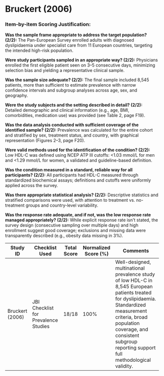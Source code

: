 # Bruckert (2006)

### Item-by-item Scoring Justification:

**Was the sample frame appropriate to address the target population? (2/2):** The Pan-European Survey enrolled adults with diagnosed dyslipidaemia under specialist care from 11 European countries, targeting the intended high-risk population.

**Were study participants sampled in an appropriate way? (2/2):** Physicians enrolled the first eligible patient seen on 3–5 consecutive days, minimizing selection bias and yielding a representative clinical sample.

**Was the sample size adequate? (2/2):** The final sample included 8,545 patients, more than sufficient to estimate prevalence with narrow confidence intervals and subgroup analyses across age, sex, and geography.

**Were the study subjects and the setting described in detail? (2/2):** Detailed demographic and clinical information (e.g., age, BMI, comorbidities, medication use) was provided (see Table 2, page F19).

**Was the data analysis conducted with sufficient coverage of the identified sample? (2/2):** Prevalence was calculated for the entire cohort and stratified by sex, treatment status, and country, with graphical representation (Figures 2–3, page F20).

**Were valid methods used for the identification of the condition? (2/2):** Low HDL-C was defined using NCEP ATP III cutoffs: <1.03 mmol/L for men and <1.29 mmol/L for women, a validated and guideline-based definition.

**Was the condition measured in a standard, reliable way for all participants? (2/2):** All participants had HDL-C measured through standardized biochemical assays; definitions and cutoffs were uniformly applied across the survey.

**Was there appropriate statistical analysis? (2/2):** Descriptive statistics and stratified comparisons were used, with attention to treatment vs. no-treatment groups and country-level variability.

**Was the response rate adequate, and if not, was the low response rate managed appropriately? (2/2):** While explicit response rate isn't stated, the survey design (consecutive sampling over multiple days) and high enrollment suggest good coverage; exclusions and missing data were transparently described (e.g., obesity data missing in 3%).

| Study ID | Checklist Used | Total Score | Normalized Score (%) | Comments |
| --- | --- | --- | --- | --- |
| Bruckert (2006) | JBI Checklist for Prevalence Studies | 18/18 | 100% | Well-designed, multinational prevalence study of low HDL-C in 8,545 European patients treated for dyslipidaemia. Standardized measurement criteria, broad population coverage, and consistent subgroup reporting support full methodological validity. |
